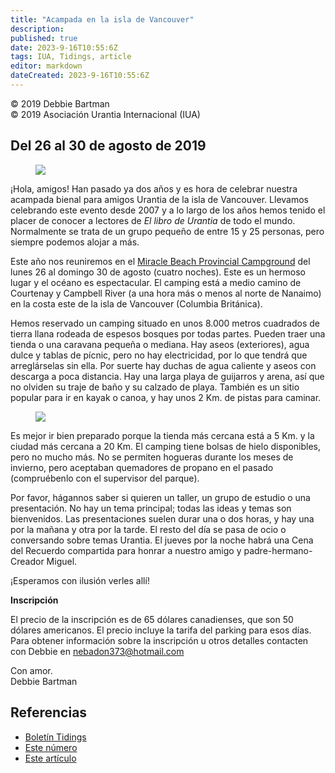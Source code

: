 ```yaml
---
title: "Acampada en la isla de Vancouver"
description: 
published: true
date: 2023-9-16T10:55:6Z
tags: IUA, Tidings, article
editor: markdown
dateCreated: 2023-9-16T10:55:6Z
---
```


<p class="v-card v-sheet theme--light gray lighten-3 px-2">© 2019 Debbie Bartman<br>© 2019 Asociación Urantia Internacional (IUA)</p>


## Del 26 al 30 de agosto de 2019


<figure id="Figure_1" class="image urantiapedia image-style-align-left">
<img src="/image/article/IUA_Tidings/Miracle-Beach2-300x151.jpg">
</figure>


¡Hola, amigos! Han pasado ya dos años y es hora de celebrar nuestra acampada bienal para amigos Urantia de la isla de Vancouver. Llevamos celebrando este evento desde 2007 y a lo largo de los años hemos tenido el placer de conocer a lectores de _El libro de Urantia_ de todo el mundo. Normalmente se trata de un grupo pequeño de entre 15 y 25 personas, pero siempre podemos alojar a más.

Este año nos reuniremos en el [Miracle Beach Provincial Campground](http://www.env.gov.bc.ca/bcparks/explore/map.html) del lunes 26 al domingo 30 de agosto (cuatro noches). Este es un hermoso lugar y el océano es espectacular. El camping está a medio camino de Courtenay y Campbell River (a una hora más o menos al norte de Nanaimo) en la costa este de la isla de Vancouver (Columbia Británica).

Hemos reservado un camping situado en unos 8.000 metros cuadrados de tierra llana rodeada de espesos bosques por todas partes. Pueden traer una tienda o una caravana pequeña o mediana. Hay aseos (exteriores), agua dulce y tablas de pícnic, pero no hay electricidad, por lo que tendrá que arreglárselas sin ella. Por suerte hay duchas de agua caliente y aseos con descarga a poca distancia. Hay una larga playa de guijarros y arena, así que no olviden su traje de baño y su calzado de playa. También es un sitio popular para ir en kayak o canoa, y hay unos 2 Km. de pistas para caminar.

<figure id="Figure_2" class="image urantiapedia image-style-align-right">
<img src="/image/article/IUA_Tidings/MiracleBeach04-300x225.jpg">
</figure>

Es mejor ir bien preparado porque la tienda más cercana está a 5 Km. y la ciudad más cercana a 20 Km. El camping tiene bolsas de hielo disponibles, pero no mucho más. No se permiten hogueras durante los meses de invierno, pero aceptaban quemadores de propano en el pasado (compruébenlo con el supervisor del parque).

Por favor, hágannos saber si quieren un taller, un grupo de estudio o una presentación. No hay un tema principal; todas las ideas y temas son bienvenidos. Las presentaciones suelen durar una o dos horas, y hay una por la mañana y otra por la tarde. El resto del día se pasa de ocio o conversando sobre temas Urantia. El jueves por la noche habrá una Cena del Recuerdo compartida para honrar a nuestro amigo y padre-hermano-Creador Miguel.

¡Esperamos con ilusión verles allí!

**Inscripción**

El precio de la inscripción es de 65 dólares canadienses, que son 50 dólares americanos. El precio incluye la tarifa del parking para esos días. Para obtener información sobre la inscripción u otros detalles contacten con Debbie en [nebadon373@hotmail.com](mailto:nebadon373@hotmail.com)

Con amor.  
Debbie Bartman

## Referencias

- [Boletín Tidings](https://urantia-association.org/acerca-del-boletin-tidings/?lang=es)
- [Este número](https://urantia-association.org/newsletter/tidings-marzo-2019/?lang=es)
- [Este artículo](https://urantia-association.org/acampada-en-la-isla-de-vancouver/?lang=es)

